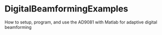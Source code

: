 # DigitalBeamformingExamples
How to setup, program, and use the AD9081 with Matlab for adaptive digital beamforming
